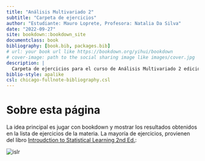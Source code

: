 ```yaml
--- 
title: "Análisis Multivariado 2"
subtitle: "Carpeta de ejercicios"
author: "Estudiante: Mauro Loprete, Profesora: Natalia Da Silva"
date: "2022-09-27"
site: bookdown::bookdown_site
documentclass: book
bibliography: [book.bib, packages.bib]
# url: your book url like https://bookdown.org/yihui/bookdown
# cover-image: path to the social sharing image like images/cover.jpg
description: |
  Carpeta de ejercicios para el curso de Análisis Multivariado 2 edición 2022.
biblio-style: apalike
csl: chicago-fullnote-bibliography.csl
---
```


# Sobre esta página

La idea principal es jugar con bookdown y mostrar los resultados obtenidos en la lista de ejercicios de la materia. La mayoría de ejercicios, provienen del libro [Introudction to Statistical Learning 2nd Ed.](https://www.statlearning.com/):


![islr](https://images-na.ssl-images-amazon.com/images/I/61Lvnv9+CML.jpg)


